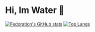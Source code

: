 # Hi, Im Water 💎
[![Fedoration's GitHub stats](https://github-readme-stats.vercel.app/api?username=Fedorations)](https://github.com/Fedorations/github-readme-stats)
[![Top Langs](https://github-readme-stats.vercel.app/api/top-langs/?username=Fedorations)](https://github.com/Fedorations/github-readme-stats)
